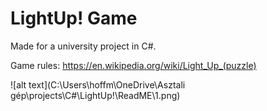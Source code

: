 # LightUp! Game
Made for a university project in C#.

Game rules: https://en.wikipedia.org/wiki/Light_Up_(puzzle)



![alt text](C:\Users\hoffm\OneDrive\Asztali gép\projects\C#\LightUp!\ReadME\1.png)
